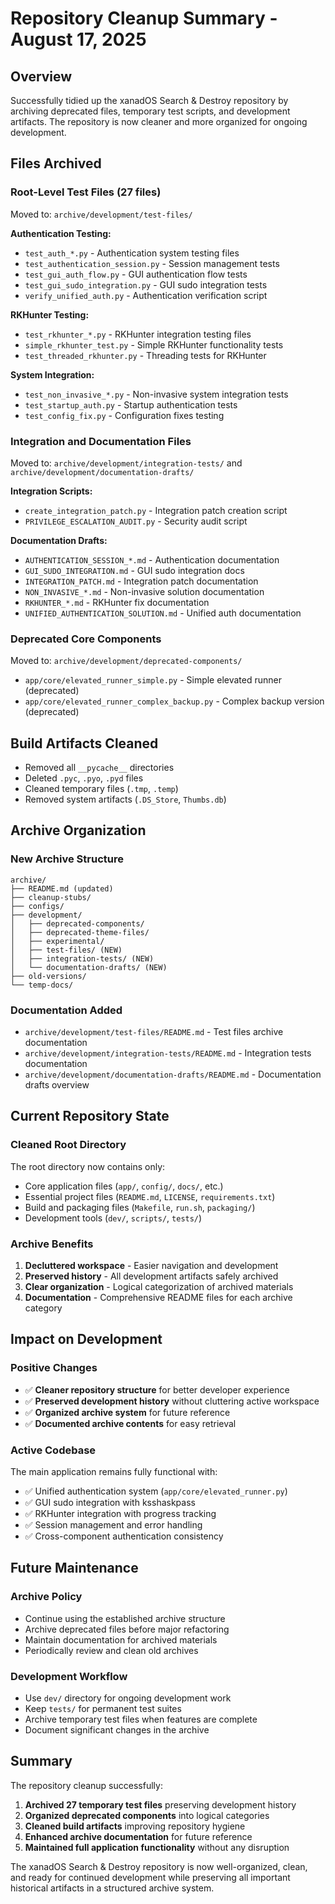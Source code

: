 # Repository Cleanup Summary - August 17, 2025

## Overview

Successfully tidied up the xanadOS Search & Destroy repository by archiving deprecated files, temporary test scripts, and development artifacts. The repository is now cleaner and more organized for ongoing development.

## Files Archived

### Root-Level Test Files (27 files)
Moved to: `archive/development/test-files/`

**Authentication Testing:**
- `test_auth_*.py` - Authentication system testing files
- `test_authentication_session.py` - Session management tests
- `test_gui_auth_flow.py` - GUI authentication flow tests
- `test_gui_sudo_integration.py` - GUI sudo integration tests
- `verify_unified_auth.py` - Authentication verification script

**RKHunter Testing:**
- `test_rkhunter_*.py` - RKHunter integration testing files
- `simple_rkhunter_test.py` - Simple RKHunter functionality tests
- `test_threaded_rkhunter.py` - Threading tests for RKHunter

**System Integration:**
- `test_non_invasive_*.py` - Non-invasive system integration tests
- `test_startup_auth.py` - Startup authentication tests
- `test_config_fix.py` - Configuration fixes testing

### Integration and Documentation Files
Moved to: `archive/development/integration-tests/` and `archive/development/documentation-drafts/`

**Integration Scripts:**
- `create_integration_patch.py` - Integration patch creation script
- `PRIVILEGE_ESCALATION_AUDIT.py` - Security audit script

**Documentation Drafts:**
- `AUTHENTICATION_SESSION_*.md` - Authentication documentation
- `GUI_SUDO_INTEGRATION.md` - GUI sudo integration docs
- `INTEGRATION_PATCH.md` - Integration patch documentation
- `NON_INVASIVE_*.md` - Non-invasive solution documentation
- `RKHUNTER_*.md` - RKHunter fix documentation
- `UNIFIED_AUTHENTICATION_SOLUTION.md` - Unified auth documentation

### Deprecated Core Components
Moved to: `archive/development/deprecated-components/`

- `app/core/elevated_runner_simple.py` - Simple elevated runner (deprecated)
- `app/core/elevated_runner_complex_backup.py` - Complex backup version (deprecated)

## Build Artifacts Cleaned

- Removed all `__pycache__` directories
- Deleted `.pyc`, `.pyo`, `.pyd` files
- Cleaned temporary files (`.tmp`, `.temp`)
- Removed system artifacts (`.DS_Store`, `Thumbs.db`)

## Archive Organization

### New Archive Structure
```
archive/
├── README.md (updated)
├── cleanup-stubs/
├── configs/
├── development/
│   ├── deprecated-components/
│   ├── deprecated-theme-files/
│   ├── experimental/
│   ├── test-files/ (NEW)
│   ├── integration-tests/ (NEW)
│   └── documentation-drafts/ (NEW)
├── old-versions/
└── temp-docs/
```

### Documentation Added
- `archive/development/test-files/README.md` - Test files archive documentation
- `archive/development/integration-tests/README.md` - Integration tests documentation
- `archive/development/documentation-drafts/README.md` - Documentation drafts overview

## Current Repository State

### Cleaned Root Directory
The root directory now contains only:
- Core application files (`app/`, `config/`, `docs/`, etc.)
- Essential project files (`README.md`, `LICENSE`, `requirements.txt`)
- Build and packaging files (`Makefile`, `run.sh`, `packaging/`)
- Development tools (`dev/`, `scripts/`, `tests/`)

### Archive Benefits
1. **Decluttered workspace** - Easier navigation and development
2. **Preserved history** - All development artifacts safely archived
3. **Clear organization** - Logical categorization of archived materials
4. **Documentation** - Comprehensive README files for each archive category

## Impact on Development

### Positive Changes
- ✅ **Cleaner repository structure** for better developer experience
- ✅ **Preserved development history** without cluttering active workspace
- ✅ **Organized archive system** for future reference
- ✅ **Documented archive contents** for easy retrieval

### Active Codebase
The main application remains fully functional with:
- ✅ Unified authentication system (`app/core/elevated_runner.py`)
- ✅ GUI sudo integration with ksshaskpass
- ✅ RKHunter integration with progress tracking
- ✅ Session management and error handling
- ✅ Cross-component authentication consistency

## Future Maintenance

### Archive Policy
- Continue using the established archive structure
- Archive deprecated files before major refactoring
- Maintain documentation for archived materials
- Periodically review and clean old archives

### Development Workflow
- Use `dev/` directory for ongoing development work
- Keep `tests/` for permanent test suites
- Archive temporary test files when features are complete
- Document significant changes in the archive

## Summary

The repository cleanup successfully:
1. **Archived 27 temporary test files** preserving development history
2. **Organized deprecated components** into logical categories
3. **Cleaned build artifacts** improving repository hygiene
4. **Enhanced archive documentation** for future reference
5. **Maintained full application functionality** without any disruption

The xanadOS Search & Destroy repository is now well-organized, clean, and ready for continued development while preserving all important historical artifacts in a structured archive system.
